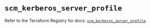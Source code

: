 # `scm_kerberos_server_profile`

Refer to the Terraform Registry for docs: [`scm_kerberos_server_profile`](https://registry.terraform.io/providers/paloaltonetworks/scm/1.0.2/docs/resources/kerberos_server_profile).
